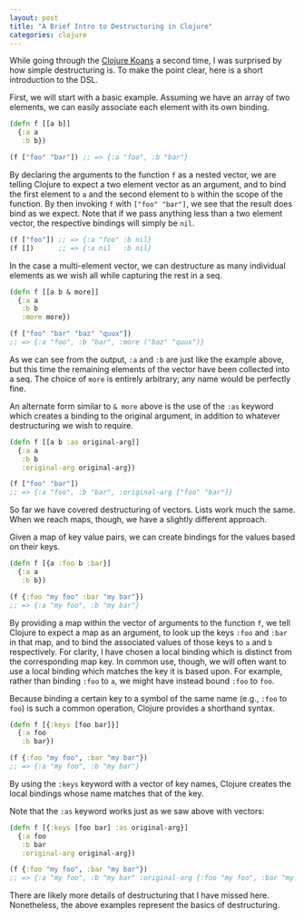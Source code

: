 ```yaml
---
layout: post
title: "A Brief Intro to Destructuring in Clojure"
categories: clojure
---
```


While going through the [Clojure Koans](http://clojurekoans.com/) a second time, I was surprised by how simple destructuring is. To make the point clear, here is a short introduction to the DSL.

First, we will start with a basic example. Assuming we have an array of two elements, we can easily associate each element with its own binding.

``` clojure
(defn f [[a b]]
  {:a a
   :b b})

(f ["foo" "bar"]) ;; => {:a "foo", :b "bar"}
```

By declaring the arguments to the function `f` as a nested vector, we are telling Clojure to expect a two element vector as an argument, and to bind the first element to `a` and the second element to `b` within the scope of the function. By then invoking `f` with `["foo" "bar"]`, we see that the result does bind as we expect. Note that if we pass anything less than a two element vector, the respective bindings will simply be `nil`.

``` clojure
(f ["foo"]) ;; => {:a "foo" :b nil}
(f [])      ;; => {:a nil   :b nil}
```

In the case a multi-element vector, we can destructure as many individual elements as we wish all while capturing the rest in a seq.

``` clojure
(defn f [[a b & more]]
  {:a a
   :b b
   :more more})

(f ["foo" "bar" "baz" "quux"])
;; => {:a "foo", :b "bar", :more ("baz" "quux")}
```

As we can see from the output, `:a` and `:b` are just like the example above, but this time the remaining elements of the vector have been collected into a seq. The choice of `more` is entirely arbitrary; any name would be perfectly fine.

An alternate form similar to `& more` above is the use of the `:as` keyword which creates a binding to the original argument, in addition to whatever destructuring we wish to require.

``` clojure
(defn f [[a b :as original-arg]]
  {:a a
   :b b
   :original-arg original-arg})

(f ["foo" "bar"])
;; => {:a "foo", :b "bar", :original-arg ["foo" "bar"]}
```

So far we have covered destructuring of vectors. Lists work much the same. When we reach maps, though, we have a slightly different approach.

Given a map of key value pairs, we can create bindings for the values based on their keys.

``` clojure
(defn f [{a :foo b :bar}]
  {:a a
   :b b})

(f {:foo "my foo" :bar "my bar"})
;; => {:a "my foo", :b "my bar"}
```

By providing a map within the vector of arguments to the function `f`, we tell Clojure to expect a map as an argument, to look up the keys `:foo` and `:bar` in that map, and to bind the associated values of those keys to `a` and `b` respectively. For clarity, I have chosen a local binding which is distinct from the corresponding map key. In common use, though, we will often want to use a local binding which matches the key it is based upon. For example, rather than binding `:foo` to `a`, we might have instead bound `:foo` to `foo`.

Because binding a certain key to a symbol of the same name (e.g., `:foo` to `foo`) is such a common operation, Clojure provides a shorthand syntax.

``` clojure
(defn f [{:keys [foo bar]}]
  {:a foo
   :b bar})

(f {:foo "my foo", :bar "my bar"})
;; => {:a "my foo", :b "my bar"}
```

By using the `:keys` keyword with a vector of key names, Clojure creates the local bindings whose name matches that of the key.

Note that the `:as` keyword works just as we saw above with vectors:

``` clojure
(defn f [{:keys [foo bar] :as original-arg}]
  {:a foo
   :b bar
   :original-arg original-arg})

(f {:foo "my foo", :bar "my bar"})
;; => {:a "my foo", :b "my bar" :original-arg {:foo "my foo", :bar "my bar"}}
```

There are likely more details of destructuring that I have missed here. Nonetheless, the above examples represent the basics of destructuring.
